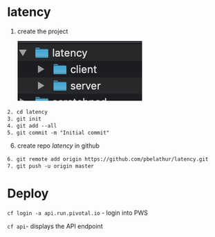 # latency

1. create the project

   ![](project-directory-structure.png)
```
2. cd latency
3. git init
4. git add --all
5. git commit -m "Initial commit"
```
6. create repo *latency* in github
```
6. git remote add origin https://github.com/pbelathur/latency.git
7. git push -u origin master
```

# Deploy

`cf login -a api.run.pivotal.io` - login into PWS

`cf api`- displays the API endpoint
